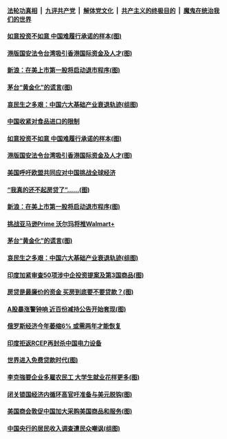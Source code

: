 

####  [法轮功真相](../../../../basic/blob/master/README.md?t=07090102) &nbsp;|&nbsp; [九评共产党](../../../../9ping.md/blob/master/README.md?t=07090102) &nbsp;|&nbsp; [解体党文化](../../../../jtdwh.md/blob/master/README.md?t=07090102)  &nbsp;|&nbsp; [共产主义的终极目的](../../../../gczydzjmd.md/blob/master/README.md?t=07090102) &nbsp;|&nbsp; [魔鬼在统治我们的世界](../../../../mgztzwmdsj.md/blob/master/README.md?t=07090102) 

#### [如意投资不如意 中国难履行承诺的样本(图)](../pages/p5/939080.md?t=07090102) 

#### [港版国安法令台湾吸引香港国际资金及人才(图)](../pages/p5/939076.md?t=07090102) 

#### [新浪：在美上市第一股将启动退市程序(图)](../pages/p5/939023.md?t=07090102) 

#### [茅台“黄金化”的谎言(图)](../pages/p5/939017.md?t=07090102) 

#### [哀民生之多艰：中国六大基础产业衰退轨迹(组图)](../pages/p5/939007.md?t=07090102) 


#### [中国收紧对食品进口的限制](../pages/p5/939082.md?t=07090102) 

#### [如意投资不如意 中国难履行承诺的样本(图)](../pages/p5/939080.md?t=07090102) 

#### [港版国安法令台湾吸引香港国际资金及人才(图)](../pages/p5/939076.md?t=07090102) 

#### [美国呼吁欧盟共同应对中国挑战全球经济](../pages/p5/939074.md?t=07090102) 

#### [“我真的还不起房贷了”……(图)](../pages/p5/939012.md?t=07090102) 

#### [新浪：在美上市第一股将启动退市程序(图)](../pages/p5/939023.md?t=07090102) 

#### [挑战亚马逊Prime 沃尔玛将推Walmart+](../pages/p5/939020.md?t=07090102) 

#### [茅台“黄金化”的谎言(图)](../pages/p5/939017.md?t=07090102) 

#### [哀民生之多艰：中国六大基础产业衰退轨迹(组图)](../pages/p5/939007.md?t=07090102) 


#### [印度加紧审查50项涉中企投资提案及第3国商品(图)](../pages/p5/938987.md?t=07090102) 

#### [房贷是最廉价的资金 买房到底要不要贷款？(图)](../pages/p5/938982.md?t=07090102) 

#### [A股暴涨警钟响 近百份减持公告开始套现(图)](../pages/p5/938981.md?t=07090102) 

#### [俄罗斯经济今年萎缩6% 或需两年才能恢复](../pages/p5/938968.md?t=07090102) 

#### [印度拒返RCEP再封杀中国电力设备](../pages/p5/938910.md?t=07090102) 

#### [世界进入免费贷款时代(图)](../pages/p5/938900.md?t=07090102) 

#### [李克強要企业多雇农民工 大学生就业花样更多(图)](../pages/p5/938870.md?t=07090102) 

#### [闭关锁国经济内循环高官吁准备与美元脱钩(图)](../pages/p5/938898.md?t=07090102) 

#### [美国商会敦促中国加大采购美国商品和服务(图)](../pages/p5/938895.md?t=07090102) 

#### [中国央行的居民收入调查遭民众嘲讽(组图)](../pages/p5/938858.md?t=07090102) 


